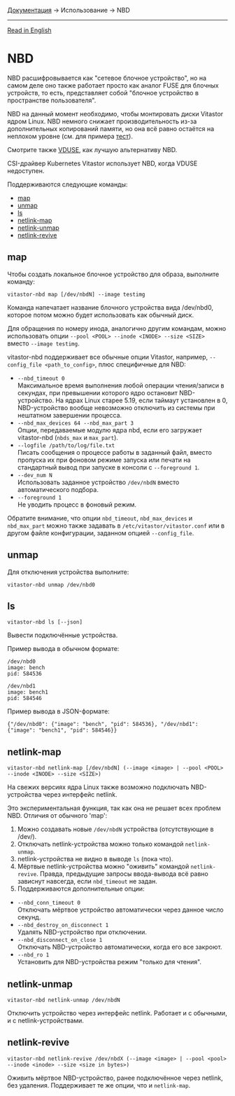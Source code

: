 [Документация](../../README-ru.md#документация) → Использование → NBD

-----

[Read in English](nbd.en.md)

# NBD

NBD расшифровывается как "сетевое блочное устройство", но на самом деле оно также
работает просто как аналог FUSE для блочных устройств, то есть, представляет собой
"блочное устройство в пространстве пользователя".

NBD на данный момент необходимо, чтобы монтировать диски Vitastor ядром Linux.
NBD немного снижает производительность из-за дополнительных копирований памяти,
но она всё равно остаётся на неплохом уровне (см. для примера [тест](../performance/comparison1.ru.md#vitastor-0-4-0-nbd)).

Смотрите также [VDUSE](qemu.ru.md#vduse), как лучшую альтернативу NBD.

CSI-драйвер Kubernetes Vitastor использует NBD, когда VDUSE недоступен.

Поддерживаются следующие команды:

- [map](#map)
- [unmap](#unmap)
- [ls](#ls)
- [netlink-map](#netlink-map)
- [netlink-unmap](#netlink-unmap)
- [netlink-revive](#netlink-revive)

## map

Чтобы создать локальное блочное устройство для образа, выполните команду:

```
vitastor-nbd map [/dev/nbdN] --image testimg
```

Команда напечатает название блочного устройства вида /dev/nbd0, которое потом можно
будет использовать как обычный диск.

Для обращения по номеру инода, аналогично другим командам, можно использовать опции
`--pool <POOL> --inode <INODE> --size <SIZE>` вместо `--image testimg`.

vitastor-nbd поддерживает все обычные опции Vitastor, например, `--config_file <path_to_config>`,
плюс специфичные для NBD:

* `--nbd_timeout 0` \
  Максимальное время выполнения любой операции чтения/записи в секундах, при
  превышении которого ядро остановит NBD-устройство. На ядрах Linux старее 5.19,
  если таймаут установлен в 0, NBD-устройство вообще невозможно отключить из системы
  при нештатном завершении процесса.
* `--nbd_max_devices 64 --nbd_max_part 3` \
  Опции, передаваемые модулю ядра nbd, если его загружает vitastor-nbd (`nbds_max` и `max_part`).
* `--logfile /path/to/log/file.txt` \
  Писать сообщения о процессе работы в заданный файл, вместо пропуска их
  при фоновом режиме запуска или печати на стандартный вывод при запуске
  в консоли с `--foreground 1`.
* `--dev_num N` \
  Использовать заданное устройство `/dev/nbdN` вместо автоматического подбора.
* `--foreground 1` \
  Не уводить процесс в фоновый режим.

Обратите внимание, что опции `nbd_timeout`, `nbd_max_devices` и `nbd_max_part` можно
также задавать в `/etc/vitastor/vitastor.conf` или в другом файле конфигурации,
заданном опцией `--config_file`.

## unmap

Для отключения устройства выполните:

```
vitastor-nbd unmap /dev/nbd0
```

## ls

```
vitastor-nbd ls [--json]
```

Вывести подключённые устройства.

Пример вывода в обычном формате:

```
/dev/nbd0
image: bench
pid: 584536

/dev/nbd1
image: bench1
pid: 584546
```

Пример вывода в JSON-формате:

```
{"/dev/nbd0": {"image": "bench", "pid": 584536}, "/dev/nbd1": {"image": "bench1", "pid": 584546}}
```

## netlink-map

```
vitastor-nbd netlink-map [/dev/nbdN] (--image <image> | --pool <POOL> --inode <INODE> --size <SIZE>)
```

На свежих версиях ядра Linux также возможно подключать NBD-устройства через интерфейс netlink.

Это экспериментальная функция, так как она не решает всех проблем NBD. Отличия от обычного 'map':

1. Можно создавать новые `/dev/nbdN` устройства (отсутствующие в /dev/).
2. Отключать netlink-устройства можно только командой `netlink-unmap`.
3. netlink-устройства не видно в выводе `ls` (пока что).
4. Мёртвые netlink-устройства можно "оживить" командой `netlink-revive`. Правда, предыдущие
   запросы ввода-вывода всё равно зависнут навсегда, если `nbd_timeout` не задан.
5. Поддерживаются дополнительные опции:

* `--nbd_conn_timeout 0` \
  Отключать мёртвое устройство автоматически через данное число секунд.
* `--nbd_destroy_on_disconnect 1` \
  Удалять NBD-устройство при отключении.
* `--nbd_disconnect_on_close 1` \
  Отключать NBD-устройство автоматически, когда его все закроют.
* `--nbd_ro 1` \
  Установить для NBD-устройства режим "только для чтения".

## netlink-unmap

```
vitastor-nbd netlink-unmap /dev/nbdN
```

Отключить устройство через интерфейс netlink. Работает и с обычными, и с netlink-устройствами.

## netlink-revive

```
vitastor-nbd netlink-revive /dev/nbdX (--image <image> | --pool <pool> --inode <inode> --size <size in bytes>)
```

Оживить мёртвое NBD-устройство, ранее подключённое через netlink, без удаления. Поддерживает
те же опции, что и `netlink-map`.
